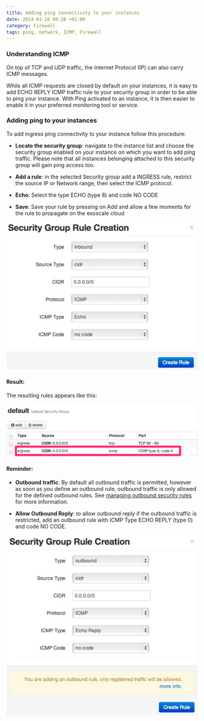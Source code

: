 ```yaml
---
title: Adding ping connectivity to your instances
date: 2014-01-16 09:28 +01:00
category: Firewall
tags: ping, network, ICMP, Firewall
---
```


### Understanding ICMP

On top of TCP and UDP traffic, the Internet Protocol (IP) can also carry
ICMP messages. 

While all ICMP requests are closed by default on your instances, it is easy
to add ECHO REPLY ICMP traffic rule to your security group in order to be able
to ping your instance.
With Ping activated to an instance, it is then easier to enable it in your 
preferred monitoring tool or service.

### Adding ping to your instances

To add ingress ping connectivity to your instance follow this procedure:

* **Locate the security group**: navigate to the instance list and choose
  the security group enabled on your instance on which you want to add ping
  traffic. Please note that all instances belonging attached to this security
  group will gain ping access too.

* **Add a rule**: in the selected Security group add a INGRESS rule, restrict
  the source IP or Network range, then select the ICMP protocol.

* **Echo**: Select the type ECHO (type 8) and code NO CODE

* **Save**: Save your rule by pressing on Add and allow a few moments for 
  the rule to propagate on the exoscale cloud

![Addin ECHO ICMP Rule](adding-ping-2.png)

#### Result:

The resulting rules appears like this:

![Echo ICMP Rule](adding-ping-1.png)

#### Reminder:

* **Outbound traffic**: By default all outbound traffic is
  permitted, however as soon as you define an outbound rule, outbound traffic
  is only allowed for the defined outbound rules. See [managing outbound
  security rules](/documentation/open-cloud/tutorials/outbound-security-rules)
  for more information.

* **Allow Outbound Reply**: to allow outbound reply if the outbound traffic 
  is restricted, add an outbound rule with ICMP Type ECHO REPLY (type 0) and 
  code NO CODE.

![Addin ECHO REPLY ICMP Rule](adding-ping-3.png)
